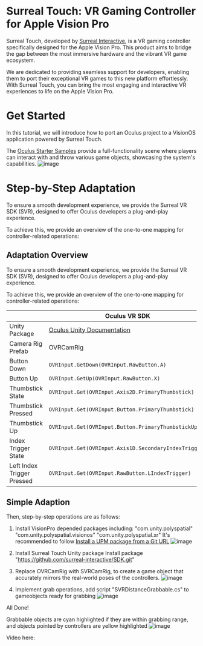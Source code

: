 # Surreal Touch: VR Gaming Controller for Apple Vision Pro


Surreal Touch, developed by [Surreal Interactive](https://surreal-interactive.com), is a VR gaming controller specifically designed for the Apple Vision Pro. This product aims to bridge the gap between the most immersive hardware and the vibrant VR game ecosystem.

We are dedicated to providing seamless support for developers, enabling them to port their exceptional VR games to this new platform effortlessly. With Surreal Touch, you can bring the most engaging and interactive VR experiences to life on the Apple Vision Pro.

# Get Started
In this tutorial, we will introduce how to port an Oculus project to a VisionOS application powered by Surreal Touch.

The [Oculus Starter Samples](https://github.com/oculus-samples/Unity-StarterSamples) provide a full-functionality scene where players can interact with and throw various game objects, showcasing the system's capabilities.
![image](https://github.com/surreal-interactive/SDK/assets/73978606/a1173c4a-e16f-4e5b-a56c-181bac135df4)


# Step-by-Step Adaptation
To ensure a smooth development experience, we provide the Surreal VR SDK (SVR), designed to offer Oculus developers a plug-and-play experience.

To achieve this, we provide an overview of the one-to-one mapping for controller-related operations:


## Adaptation Overview

To ensure a smooth development experience, we provide the Surreal VR SDK (SVR), designed to offer Oculus developers a plug-and-play experience.

To achieve this, we provide an overview of the one-to-one mapping for controller-related operations:

| | Oculus VR SDK | Surreal VR SDK |
|--|--|--|
| Unity Package | [Oculus Unity Documentation](https://developer.oculus.com/documentation/unity/unity-ovrinput/) | [Surreal VR SDK GitHub](https://github.com/surreal-vr-sdk) |
| Camera Rig Prefab | OVRCamRig | SVRCamRig |
| Button Down | `OVRInput.GetDown(OVRInput.RawButton.A)` | `SVRInput.GetDown(SVRInput.Button.A)` |
| Button Up | `OVRInput.GetUp(OVRInput.RawButton.X)` | `SVRInput.GetUp(SVRInput.RawButton.X)` |
| Thumbstick State | `OVRInput.Get(OVRInput.Axis2D.PrimaryThumbstick)` | `SVRInput.Get(SVRInput.Axis2D.LThumbstick)` |
| Thumbstick Pressed | `OVRInput.Get(OVRInput.Button.PrimaryThumbstick)` | `SVRInput.Get(SVRInput.Button.LThumbstick)` |
| Thumbstick Up | `OVRInput.Get(OVRInput.Button.PrimaryThumbstickUp)` | `SVRInput.Get(SVRInput.Button.LThumbstickUp)` |
| Index Trigger State | `OVRInput.Get(OVRInput.Axis1D.SecondaryIndexTrigger)` | `SVRInput.Get(SVRInput.Axis1D.RIndexTrigger)` |
| Left Index Trigger Pressed | `OVRInput.Get(OVRInput.RawButton.LIndexTrigger)` | `SVRInput.GetDown(SVRInput.RawButton.LIndexTrigger)` |

## Simple Adaption

Then, step-by-step operations are as follows:
1. Install VisionPro depended packages including:
   "com.unity.polyspatial"
   "com.unity.polyspatial.visionos"
   "com.unity.polyspatial.xr"
It's recommended to follow [Install a UPM package from a Git URL](https://docs.unity3d.com/Manual/upm-ui.html)
![image](https://github.com/surreal-interactive/SDK/assets/73978606/81ac325f-0088-40b3-af75-477b2dd30920)


2. Install Surreal Touch Unity package
Install package "https://github.com/surreal-interactive/SDK.git"

3. Replace OVRCamRig with SVRCamRig, to create a game object that accurately mirrors the real-world poses of the controllers.
![image](https://github.com/surreal-interactive/SDK/assets/73978606/f271bef6-b7f7-4ba2-92f4-20bef6fd9e6d)

4. Implement grab operations, add script "SVRDistanceGrabbable.cs" to gameobjects ready for grabbing
![image](https://github.com/surreal-interactive/SDK/assets/73978606/73218926-defe-4570-ab97-f70245d91efd)

All Done!

Grabbable objects are cyan highlighted if they are within grabbing range, and objects pointed by controllers are yellow highlighted
![image](https://github.com/surreal-interactive/SDK/assets/73978606/d8d6dfb4-4869-46d0-8023-8f36bdc86096)

Video here:

